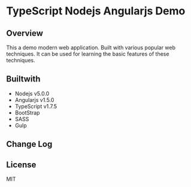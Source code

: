 # TypeScript Nodejs Angularjs Demo

## Overview

This a demo modern web application. Built with various popular web techniques. It can be used for learning the basic features of these techniques.

## Builtwith

* Nodejs v5.0.0
* Angularjs v1.5.0
* TypeScript v1.7.5
* BootStrap
* SASS
* Gulp

## Change Log


## License

MIT
